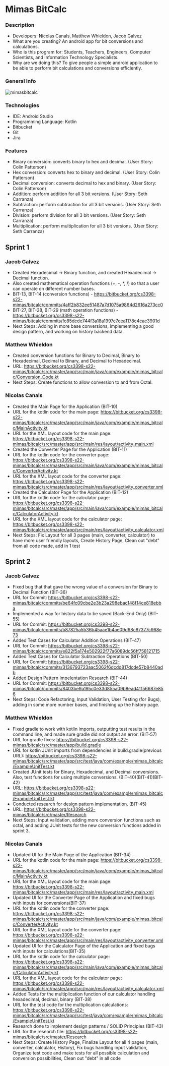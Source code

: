 # Mimas BitCalc #

### Description ###

* Developers: Nicolas Canals, Matthew Whieldon, Jacob Galvez
* What are you creating? An android app for bit conversions and calculations.
* Who is this program for: Students, Teachers, Engineers, Computer Scientists, and Information Technology Specialists.
* Why are we doing this? To give people a simple android application to be able to perform bit calculations and conversions efficiently. 

### General Info ###
![mimasbitcalc](https://user-images.githubusercontent.com/49767496/153975436-5de74b9f-610f-493c-b024-dc89ba818e1e.jpeg)

### Technologies ###

* IDE: Android Studio
* Programming Language: Kotlin
* Bitbucket
* Git
* Jira

### Features ###

* Binary conversion: converts binary to hex and decimal. (User Story: Colin Patterson)
* Hex conversion: converts hex to binary and decimal. (User Story: Colin Patterson)
* Decimal conversion: converts decimal to hex and binary. (User Story: Colin Patterson)
* Addition: perform addition for all 3 bit versions. (User Story: Seth Carranza)
* Subtraction: perform subtraction for all 3 bit versions. (User Story: Seth Carranza)
* Division: perform division for all 3 bit versions. (User Story: Seth Carranza)
* Multiplication: perform multiplication for all 3 bit versions. (User Story: Seth Carranza)

## Sprint 1 ##
### Jacob Galvez
* Created Hexadecimal -> Binary function, and created Hexadecimal -> Decimal function.
* Also created mathematical operation functions (+, -, *, /) so that a user can operate on different number bases.
* BIT-13, BIT-14 (conversion functions) - https://bitbucket.org/cs3398-s22-mimas/bitcalc/commits/4aff2b832ee51487a7d1075a9864d2616a273cc0
* BIT-27, BIT-28, BIT-29 (math operation functions) - https://bitbucket.org/cs3398-s22-mimas/bitcalc/commits/fc85dcde744f3a18a1997c7eea1178c4cac3901d
* Next Steps: Adding in more base conversions, implementing a good design pattern, and working on history backend data.
### Matthew Whieldon
* Created conversion functions for Binary to Decimal, Binary to Hexadecimal, Decimal to Binary, and Decimal to Hexadecimal.
* URL: https://bitbucket.org/cs3398-s22-mimas/bitcalc/src/master/app/src/main/java/com/example/mimas_bitcalc/Conversion_Code.kt
* Next Steps: Create functions to allow conversion to and from Octal.
### Nicolas Canals
* Created the Main Page for the Application (BIT-10)
* URL for the kotlin code for the main page: https://bitbucket.org/cs3398-s22-mimas/bitcalc/src/master/app/src/main/java/com/example/mimas_bitcalc/MainActivity.kt
* URL for the XML layout code for the main page: https://bitbucket.org/cs3398-s22-mimas/bitcalc/src/master/app/src/main/res/layout/activity_main.xml
* Created the Converter Page for the Application (BIT-11)
* URL for the kotlin code for the converter page: https://bitbucket.org/cs3398-s22-mimas/bitcalc/src/master/app/src/main/java/com/example/mimas_bitcalc/ConverterActivity.kt
* URL for the XML layout code for the converter page: https://bitbucket.org/cs3398-s22-mimas/bitcalc/src/master/app/src/main/res/layout/activity_converter.xml
* Created the Calculator Page for the Application (BIT-12)
* URL for the kotlin code for the calculator page: https://bitbucket.org/cs3398-s22-mimas/bitcalc/src/master/app/src/main/java/com/example/mimas_bitcalc/CalculatorActivity.kt
* URL for the XML layout code for the calculator page: https://bitbucket.org/cs3398-s22-mimas/bitcalc/src/master/app/src/main/res/layout/activity_calculator.xml
* Next Steps: Fix Layout for all 3 pages (main, converter, calculator) to have more user friendly layouts, Create History Page, Clean out "debt" from all code made, add in 1 test 

## Sprint 2 ##
### Jacob Galvez
* Fixed bug that that gave the wrong value of a conversion for Binary to Decimal Function (BIT-36)
* URL for Commit: https://bitbucket.org/cs3398-s22-mimas/bitcalc/commits/be64fc09cbe2e3b23a298ebac148f14ce818ebba  
* Implemented a way for history data to be saved (Back-End Only) (BIT-55)
* URL for Commit: https://bitbucket.org/cs3398-s22-mimas/bitcalc/commits/b87825a5b36b45aae1b4ae09d68c87377c968e73
* Added Test Cases for Calculator Addition Operations (BIT-47)
* URL for Commit: https://bitbucket.org/cs3398-s22-mimas/bitcalc/commits/e822f5a174e502922f77a6089dc56ff758121715
* Added Test Cases for Calculator Subtraction Operations (BIT-50)
* URL for Commit: https://bitbucket.org/cs3398-s22-mimas/bitcalc/commits/3136793723aac5062f6dcdd817dcde57b8440adb
* Added Design Pattern Impelentation Research (BIT-44)
* URL for Commit: https://bitbucket.org/cs3398-s22-mimas/bitcalc/commits/8403be9a195c0e33d855a09b8ead41156687e856
* Next Steps: Code Refactoring, Input Validation, User Testing (for Bugs), adding in some more number bases, and finishing up the history page.
### Matthew Whieldon
* Fixed gradle to work with kotlin imports, outputting test results in the command line, and made sure gradle did not output an error. (BIT-57)
* URL for gradle fixes: https://bitbucket.org/cs3398-s22-mimas/bitcalc/src/master/app/build.gradle 
* URL for kotlin JUnit imports from dependencies in build.gradle(previous URL): https://bitbucket.org/cs3398-s22-mimas/bitcalc/src/master/app/src/test/java/com/example/mimas_bitcalc/ExampleUnitTest.kt
* Created JUnit tests for Binary, Hexadecimal, and Decimal conversions. Also, test functions for using multiple conversions. (BIT-40)(BIT-41)(BIT-42)
* URL: https://bitbucket.org/cs3398-s22-mimas/bitcalc/src/master/app/src/test/java/com/example/mimas_bitcalc/ExampleUnitTest.kt
* Conducted research for design pattern implementation. (BIT-45)
* URL: https://bitbucket.org/cs3398-s22-mimas/bitcalc/src/master/Research
* Next Steps: Input validation, adding more conversion functions such as octal, and adding JUnit tests for the new conversion functions added in sprint 3.
### Nicolas Canals
* Updated UI for the Main Page of the Application (BIT-34)
* URL for the kotlin code for the main page: https://bitbucket.org/cs3398-s22-mimas/bitcalc/src/master/app/src/main/java/com/example/mimas_bitcalc/MainActivity.kt
* URL for the XML layout code for the main page: https://bitbucket.org/cs3398-s22-mimas/bitcalc/src/master/app/src/main/res/layout/activity_main.xml
* Updated UI for the Converter Page of the Application and fixed bugs with inputs for conversions(BIT-37)
* URL for the kotlin code for the converter page: https://bitbucket.org/cs3398-s22-mimas/bitcalc/src/master/app/src/main/java/com/example/mimas_bitcalc/ConverterActivity.kt
* URL for the XML layout code for the converter page: https://bitbucket.org/cs3398-s22-mimas/bitcalc/src/master/app/src/main/res/layout/activity_converter.xml
* Updated UI for the Calculator Page of the Application and fixed bugs with inputs for calculations(BIT-35)
* URL for the kotlin code for the calculator page: https://bitbucket.org/cs3398-s22-mimas/bitcalc/src/master/app/src/main/java/com/example/mimas_bitcalc/CalculatorActivity.kt
* URL for the XML layout code for the calculator page: https://bitbucket.org/cs3398-s22-mimas/bitcalc/src/master/app/src/main/res/layout/activity_calculator.xml
* Added Tests for the multiplication function of our calculator handling hexadecimal, decimal, binary (BIT-38)
* URL for the test code for the multiplication calculations: https://bitbucket.org/cs3398-s22-mimas/bitcalc/src/master/app/src/test/java/com/example/mimas_bitcalc/ExampleUnitTest.kt
* Research done to implement design patterns / SOLID Principles (BIT-43)
* URL for the research file: https://bitbucket.org/cs3398-s22-mimas/bitcalc/src/master/Research
* Next Steps: Create History Page, Finalize Layout for all 4 pages (main, converter, calculator, History), Fix bugs handling input validation, Organize test code and make tests for all possible calculation and conversion possibilities, Clean out "debt" in all code